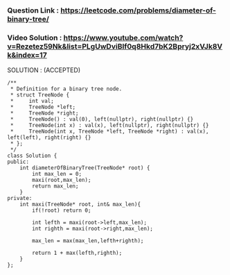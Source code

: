 ### Question Link : https://leetcode.com/problems/diameter-of-binary-tree/


### Video Solution : https://www.youtube.com/watch?v=Rezetez59Nk&list=PLgUwDviBIf0q8Hkd7bK2Bpryj2xVJk8Vk&index=17


SOLUTION : (ACCEPTED)

```
/**
 * Definition for a binary tree node.
 * struct TreeNode {
 *     int val;
 *     TreeNode *left;
 *     TreeNode *right;
 *     TreeNode() : val(0), left(nullptr), right(nullptr) {}
 *     TreeNode(int x) : val(x), left(nullptr), right(nullptr) {}
 *     TreeNode(int x, TreeNode *left, TreeNode *right) : val(x), left(left), right(right) {}
 * };
 */
class Solution {
public:
    int diameterOfBinaryTree(TreeNode* root) {
        int max_len = 0;
        maxi(root,max_len);
        return max_len;
    }
private:
    int maxi(TreeNode* root, int& max_len){
        if(!root) return 0;
        
        int lefth = maxi(root->left,max_len);
        int righth = maxi(root->right,max_len);
        
        max_len = max(max_len,lefth+righth);
        
        return 1 + max(lefth,righth);
    }
};
```
